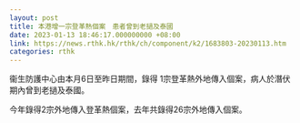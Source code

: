 ```yaml
---
layout: post
title: 本港增一宗登革熱個案　患者曾到老撾及泰國
date: 2023-01-13 18:46:17.000000000 +08:00
link: https://news.rthk.hk/rthk/ch/component/k2/1683803-20230113.htm
categories: rthk
---
```


衞生防護中心由本月6日至昨日期間，錄得 1宗登革熱外地傳入個案，病人於潛伏期內曾到老撾及泰國。

今年錄得2宗外地傳入登革熱個案，去年共錄得26宗外地傳入個案。
